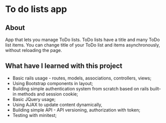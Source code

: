 # To do lists app

## About

App that lets you manage ToDo lists. ToDo lists have a title and many ToDo list items.
You can change title of your ToDo list and items asynchronously, without reloading the page.

## What have I learned with this project

* Basic rails usage - routes, models, associations, controllers, views;
* Using Bootstrap components in layout;
* Building simple authentication system from scratch based on rails built-in methods and session cookie;
* Basic JQuery usage;
* Using AJAX to update content dynamically,
* Building simple API - API versioning, authorization with token;
* Testing with minitest;

